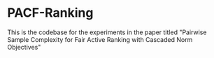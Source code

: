 # PACF-Ranking
This is the codebase for the experiments in the paper titled "Pairwise Sample Complexity for Fair Active Ranking with Cascaded Norm Objectives"
